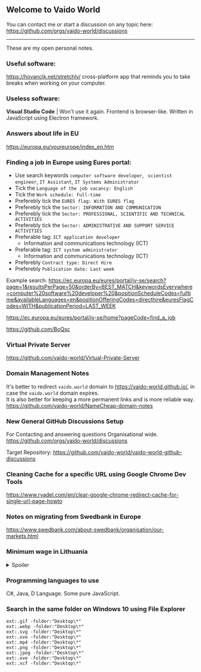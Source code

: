 ## Welcome to Vaido World

You can contact me or start a discussion on any topic here:  
https://github.com/orgs/vaido-world/discussions

---
These are my open personal notes.

### Useful software:
https://hovancik.net/stretchly/
cross-platform app that reminds you to take breaks when working on your computer.

### Useless software:  
**Visual Studio Code** | Won't use it again. Frontend is browser-like. Written in JavaScript using Electron framework.
  
### Answers about life in EU
https://europa.eu/youreurope/index_en.htm
  
### Finding a job in Europe using Eures portal:  
* Use search keywords `computer software developer`, ` scientist engineer`,  `IT Assistant`, `IT Systems Administrator`  
* Tick the `Language of the job vacancy: English`  
* Tick the `Work schedule: Full-time`  
* Preferebly tick the `EURES flag: With EURES flag`  
* Preferebly tick the `Sector: INFORMATION AND COMMUNICATION`  
* Preferebly tick the `Sector: PROFESSIONAL, SCIENTIFIC AND TECHNICAL ACTIVITIES`  
* Preferebly tick the `Sector: ADMINISTRATIVE AND SUPPORT SERVICE ACTIVITIES`  
* Preferable tag: `ICT application developer`
  * Information and communications technology (ICT)
* Preferable tag: `ICT system administrator`
  * Information and communications technology (ICT)
* Preferebly `Contract type: Direct Hire`
* Preferebly `Publication date: Last week`

Example search:
https://ec.europa.eu/eures/portal/jv-se/search?page=1&resultsPerPage=50&orderBy=BEST_MATCH&keywordsEverywhere=computer%20software%20developer%20&positionScheduleCodes=fulltime&availableLanguages=en&positionOfferingCodes=directhire&euresFlagCodes=WITH&publicationPeriod=LAST_WEEK

https://ec.europa.eu/eures/portal/jv-se/home?pageCode=find_a_job


https://github.com/BoQsc

### Virtual Private Server  
https://github.com/vaido-world/Virtual-Private-Server

### Domain Management Notes
It's better to redirect `vaido.world` domain to <https://vaido-world.github.io/>, in case the `vaido.world` domain expires.  
It is also better for keeping a more permanent links and is more reliable way.  
https://github.com/vaido-world/NameCheap-domain-notes  

### New General GitHub Discussions Setup 
For Contacting and answering questions Organisational wide.
https://github.com/orgs/vaido-world/discussions

Target Repository: https://github.com/vaido-world/vaido-world-github-discussions


### Cleaning Cache for a specific URL using Google Chrome Dev Tools
https://www.ryadel.com/en/clear-google-chrome-redirect-cache-for-single-url-page-howto

### Notes on migrating from Swedbank in Europe
https://www.swedbank.com/about-swedbank/organisation/our-markets.html


### Minimum wage in Lithuania
<details>
  <summary>Spoiler</summary>
  
![image](https://user-images.githubusercontent.com/21064622/171434364-270f0f68-11a9-4523-b5f3-1495067abf18.png)
![image](https://user-images.githubusercontent.com/21064622/171434420-4d140bea-3a8a-4b1b-bd00-0fb7dbbab9a0.png)
![image](https://user-images.githubusercontent.com/21064622/171434483-48cab7ba-2394-4ff0-b05d-5d2fcc779a34.png)
</details>

### Programming languages to use
C#, Java, D Language. Some pure JavaScript.

### Search in the same folder on Windows 10 using File Explorer
```
ext:.gif -folder:"Desktop\*"
ext:.webp -folder:"Desktop\*"
ext:.svg -folder:"Desktop\*"
ext:.ove -folder:"Desktop\*"
ext:.mp4 -folder:"Desktop\*"
ext:.png -folder:"Desktop\*"
ext:.jpeg -folder:"Desktop\*"
ext:.ove -folder:"Desktop\*"
ext:.xcf -folder:"Desktop\*"
```
